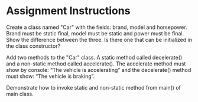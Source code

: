 # Assignment Instructions
Create a class named "Car" with the fields: brand, model and horsepower. Brand must be static final, model must be static and power must be final. Show the difference between the three. Is there one that can be initialized in the class constructor?

Add two methods to the "Car" class. A static method called decelerate() and a non-static method called accelerate(). The accelerate method must show by console: “The vehicle is accelerating” and the decelerate() method must show: “The vehicle is braking”.

Demonstrate how to invoke static and non-static method from main() of main class.
